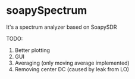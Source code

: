 # soapySpectrum
It's a spectrum analyzer based on SoapySDR


TODO:
1. Better plotting
2. GUI
3. Averaging (only moving average implemented)
4. Removing center DC (caused by leak from LO)
